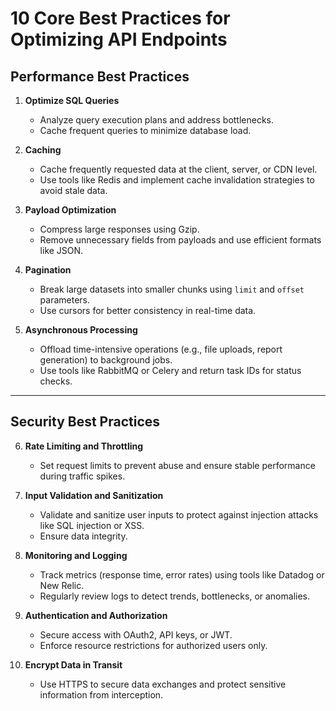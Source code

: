 # 10 Core Best Practices for Optimizing API Endpoints

## Performance Best Practices

1. **Optimize SQL Queries**  
   - Analyze query execution plans and address bottlenecks.  
   - Cache frequent queries to minimize database load.

2. **Caching**  
   - Cache frequently requested data at the client, server, or CDN level.  
   - Use tools like Redis and implement cache invalidation strategies to avoid stale data.

3. **Payload Optimization**  
   - Compress large responses using Gzip.  
   - Remove unnecessary fields from payloads and use efficient formats like JSON.

4. **Pagination**  
   - Break large datasets into smaller chunks using `limit` and `offset` parameters.  
   - Use cursors for better consistency in real-time data.

5. **Asynchronous Processing**  
   - Offload time-intensive operations (e.g., file uploads, report generation) to background jobs.  
   - Use tools like RabbitMQ or Celery and return task IDs for status checks.

---

## Security Best Practices

6. **Rate Limiting and Throttling**  
   - Set request limits to prevent abuse and ensure stable performance during traffic spikes.

7. **Input Validation and Sanitization**  
   - Validate and sanitize user inputs to protect against injection attacks like SQL injection or XSS.  
   - Ensure data integrity.

8. **Monitoring and Logging**  
   - Track metrics (response time, error rates) using tools like Datadog or New Relic.  
   - Regularly review logs to detect trends, bottlenecks, or anomalies.

9. **Authentication and Authorization**  
   - Secure access with OAuth2, API keys, or JWT.  
   - Enforce resource restrictions for authorized users only.

10. **Encrypt Data in Transit**  
    - Use HTTPS to secure data exchanges and protect sensitive information from interception.
